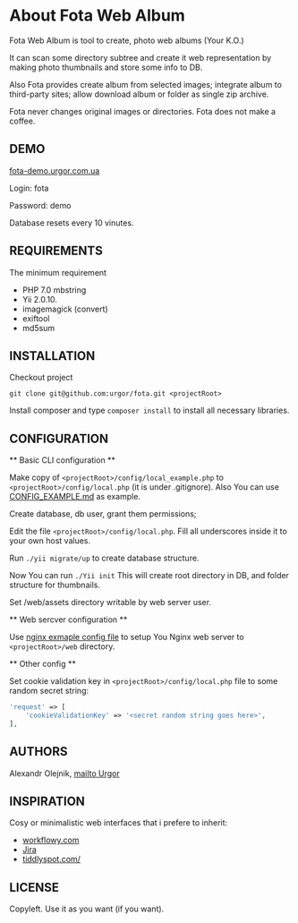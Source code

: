 About Fota Web Album
============================

Fota Web Album is tool to create, photo web albums (Your K.O.)

It can scan some directory subtree and create it web representation by making photo thumbnails and store some info to DB.

Also Fota provides create album from selected images; integrate album to third-party sites; allow download album or folder as single zip archive.

Fota never changes original images or directories. Fota does not make a coffee.

DEMO
----

[fota-demo.urgor.com.ua](http://fota-demo.urgor.com.ua)

Login: fota

Password: demo

Database resets every 10 vinutes.

REQUIREMENTS
------------

The minimum requirement
- PHP 7.0
mbstring 
- Yii 2.0.10.
- imagemagick (convert)
- exiftool
- md5sum

INSTALLATION
------------

Checkout project

`git clone git@github.com:urgor/fota.git <projectRoot>`

Install composer and type `composer install` to install all necessary libraries.

CONFIGURATION
-------------

** Basic CLI configuration **

Make copy of `<projectRoot>/config/local_example.php` to `<projectRoot>/config/local.php` (it is under .gitignore). Also You can use [CONFIG_EXAMPLE.md](CONFIG_EXAMPLE.md) as example.

Create database, db user, grant them permissions;

Edit the file `<projectRoot>/config/local.php`. Fill all underscores inside it to your own host values.

Run `./yii migrate/up` to create database structure.

Now You can run `./Yii init` This will create root directory in DB, and folder structure for thumbnails.

Set <projectRoot>/web/assets directory writable by web server user.

** Web sercver configuration **

Use [nginx exmaple config file](CONFIG_EXAMPLE.md) to setup You Nginx web server to `<projectRoot>/web` directory.

** Other config **

Set cookie validation key in `<projectRoot>/config/local.php` file to some random secret string:

```php
'request' => [
    'cookieValidationKey' => '<secret random string goes here>',
],
```

AUTHORS
-------

Alexandr Olejnik, [mailto Urgor](mailto:urgorka@gmail.com)

INSPIRATION
-----------

Cosy or minimalistic web interfaces that i prefere to inherit:

- [workflowy.com](http://workflowy.com)
- [Jira](https://ru.atlassian.com/software/jira)
- [tiddlyspot.com/](http://tiddlyspot.com/)

LICENSE
-------

Copyleft. Use it as you want (if you want).
